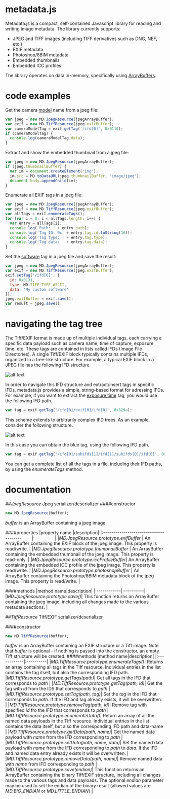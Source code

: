 # metadata.js

Metadata.js is a compact, self-contained Javascript library for reading and writing image metadata. The library currently supports:

* JPEG and TIFF images (including TIFF derivatives such as DNG, NEF, etc.)
* EXIF metadata
* Photoshop/8BIM metadata
* Embedded thumbnails
* Embedded ICC profiles

The library operates on data in-memory, specifically using [ArrayBuffers](https://developer.mozilla.org/en-US/docs/Web/JavaScript/Reference/Global_Objects/ArrayBuffer).


# code examples

Get the camera [model](http://www.awaresystems.be/imaging/tiff/tifftags/model.html) name from a jpeg file:
```javascript
var jpeg = new MD.JpegResource(jpegArrayBuffer);
var exif = new MD.TiffResource(jpeg.exifBuffer);
var cameraModelTag = exif.getTag('/ifd[0]', 0x0110);
if (cameraModelTag) {
  console.log(cameraModelTag.data);
}
```

Extract and show the embedded thumbnail from a jpeg file:
```javascript
var jpeg = new MD.JpegResource(jpegArrayBuffer);
if (jpeg.thumbnailBuffer) {
  var im = document.createElement('img');
  im.src = MD.toDataURL(jpeg.thumbnailBuffer, 'image/jpeg');
  document.body.appendChild(im);
}
```

Enumerate all EXIF tags in a jpeg file:
```javascript
var jpeg = new MD.JpegResource(jpegArrayBuffer);
var exif = new MD.TiffResource(jpeg.exifBuffer);
var allTags = exif.enumerateTags();
for (var i = 0; i < allTags.length; i++) {
  var entry = allTags[i];
  console.log('Path: ' + entry.path);
  console.log('Tag ID: 0x' + entry.tag.id.toString(16));
  console.log('Tag type: ' + entry.tag.type);
  console.log('Tag data: ' + entry.tag.data);
}
```  

Set the [software](http://www.awaresystems.be/imaging/tiff/tifftags/software.html) tag in a jpeg file and save the result:
```javascript
var jpeg = new MD.JpegResource(jpegArrayBuffer);
var exif = new MD.TiffResource(jpeg.exifBuffer);
exif.setTag('/ifd[0]', {
  id: 0x0131,
  type: MD.TIFF_TYPE_ASCII,
  data: 'My custom software'
});
jpeg.exifBuffer = exif.save();
var result = jpeg.save();
```

# navigating the tag tree

The Tiff/EXIF format is made up of multiple individual tags, each carrying a specific data payload such as camera name, time of capture, exposure time, etc. These tags are contained in lists called IFDs (Image File Directories). A single Tiff/EXIF block typically contains multiple IFDs, organized in a tree-like structure. For example, a typical EXIF block in a JPEG file has the following IFD structure.

![alt text](https://www.dropbox.com/s/4c5byfv4hv4kpx5/jpeg.png?raw=1)

In order to navigate this IFD structure and extract/insert tags in specific IFDs, metadata.js provides a simple, string-based format for adressing IFDs. For example, if you want to extract the [exposure time](http://www.awaresystems.be/imaging/tiff/tifftags/privateifd/exif/exposuretime.html) tag, you would use the following IFD path.

```javascript
var tag = exif.getTag('/ifd[0]/exif[0]/ifd[0]', 0x829a);
```

This scheme extends to arbitrarily complex IFD trees. As an example, consider the following structure.

![alt text](https://www.dropbox.com/s/8wzwlp7cxjh5dd8/complex.png?raw=1)

In this case you can obtain the blue tag, using the following IFD path.

```javascript
var tag = exif.getTag('/ifd[0]/subifds[1]/ifd[1]/subifds[0]/ifd[0]', 0xff0a);
```

You can get a complete list of all the tags in a file, including their IFD paths, by using the *enumerateTags* method.

# documentation

##*JpegResource*
Jpeg serializer/deserializer
####constructor
```javascript
new MD.JpegResource(buffer);
```
*buffer* is an ArrayBuffer containing a jpeg image

####properties
|property name                               |description|
|:-------------------------------------------|:----------|
|*MD.JpegResource.prototype.exifBuffer*      | An ArrayBuffer containing the EXIF block of the jpeg image. This property is read/write. |
|*MD.JpegResource.prototype.thumbnailBuffer* | An ArrayBuffer containing the embedded thumbnail of the jpeg image. This property is read-only. |
|*MD.JpegResource.prototype.iccProfileBuffer*| An ArrayBuffer containing the embedded ICC profile of the jpeg image. This property is read/write. |
|*MD.JpegResource.prototype.photoshopBuffer* | An ArrayBuffer containing the Photoshop/8BIM metadata block of the jpeg image. This property is read/write. |

####methods
|method name|description|
|:------------|:----------|
|*MD.JpegResource.prototype.save()*| This function returns an ArrayBuffer containing the jpeg image, including all changes made to the various metadata sections. |

##*TiffResource*
Tiff/EXIF serializer/deserializer

####constructor
```javascript
new MD.TiffResource(buffer);
```
*buffer* is an ArrayBuffer containing an EXIF structure or a Tiff image. Note that *buffer* is optional - if nothing is passed into the constructor, an empty Tiff structure will be created.
####methods
|method name|description|
|:------------|:----------|
|*MD.TiffResource.prototype.enumerateTags()*| Returns an array containing all tags in the Tiff resource. Individual entries in the list contains the tag itself, but also the corresponding IFD path.
|*MD.TiffResource.prototype.getTags(path)*| Get all tags in the IFD that corresponds to *path* |
|*MD.TiffResource.prototype.getTag(path, id)*| Get the tag with *id* from the IDS that corresponds to *path*  |
|*MD.TiffResource.prototype.setTag(path, tag)*| Set the *tag* in the IFD that corresponds to *path*. If the IFD and tag already exists, it will be overwritten. |
|*MD.TiffResource.prototype.removeTag(path, id)*| Remove tag with specified *id* fro the IFD that corresponds to *path* |
|*MD.TiffResource.prototype.enumerateData()*| Return an array of all the named data payloads in the Tiff resource. Individual entries in the list contains the data itself, but also the corresponding IFD path and data-name |
|*MD.TiffResource.prototype.getData(path, name)*| Get the named data payload with *name* from the IFD corresponding to *path*  |
|*MD.TiffResource.prototype.setData(path, name, data)*| Set the named data payload with *name* from the IFD corresponding to *path* to *data*. If the IFD and named data entry already exists it will be overwritten. |
|*MD.TiffResource.prototype.removeData(path, name)*| Remove named data with *name* from IFD corresponding to *path* |
|*MD.TiffResource.prototype.save(endian)*| This function returns an ArrayBuffer containing the binary Tiff/EXIF structure, including all changes made to the various tags and data payloads. The optional *endian* parameter may be used to set the endian of the binary result (allowed values are *MD.BIG_ENDIAN* or *MD.LITTLE_ENDIAN*) |
